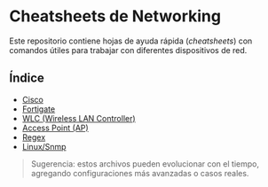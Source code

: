 # Cheatsheets de Networking

Este repositorio contiene hojas de ayuda rápida (*cheatsheets*) con comandos útiles para trabajar con diferentes dispositivos de red.

## Índice

- [Cisco](cheatsheets/Cisco.md)
- [Fortigate](cheatsheets/Fortigate.md)
- [WLC (Wireless LAN Controller)](cheatsheets/WLC.md)
- [Access Point (AP)](cheatsheets/AP.md)
- [Regex](cheatsheets/Regex.md)
- [Linux/Snmp](cheatsheets/Linux.md)

> Sugerencia: estos archivos pueden evolucionar con el tiempo, agregando configuraciones más avanzadas o casos reales.
